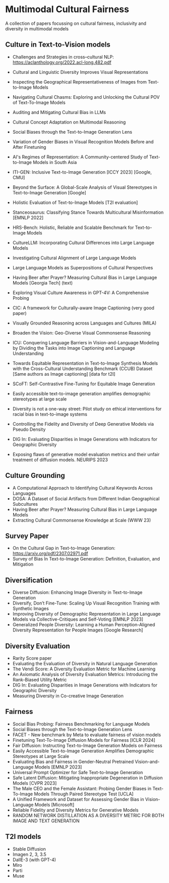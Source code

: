 # Multimodal Cultural Fairness
A collection of papers focussing on cultural fairness, inclusivity and diversity in multimodal models


## Culture in Text-to-Vision models



* Challenges and Strategies in cross–cultural NLP:  https://aclanthology.org/2022.acl-long.482.pdf

* Cultural and Linguistic Diversity Improves Visual Representations

* Inspecting the Geographical Representativeness of Images from Text-to-Image Models

  
* Navigating Cultural Chasms: Exploring and Unlocking the Cultural POV
of Text-To-Image Models

* Auditing and Mitigating Cultural Bias in LLMs
* Cultural Concept Adaptation on Multimodal Reasoning
* Social Biases through the Text-to-Image Generation Lens
* Variation of Gender Biases in Visual Recognition Models Before and After Finetuning
* AI's Regimes of Representation: A Community-centered Study of Text-to-Image Models in South Asia
* ITI-GEN: Inclusive Text-to-Image Generation [ICCY 2023] [Google, CMU]
* Beyond the Surface: A Global-Scale Analysis of Visual Stereotypes in Text-to-Image Generation [Google]
* Holistic Evaluation of Text-to-Image Models [T2I evaluation]
* Stanceosaurus: Classifying Stance Towards Multicultural Misinformation [EMNLP 2022]
* HRS-Bench: Holistic, Reliable and Scalable Benchmark for Text-to-Image Models
* CultureLLM: Incorporating Cultural Differences into Large Language Models
* Investigating Cultural Alignment of Large Language Models
* Large Language Models as Superpositions of Cultural Perspectives
* Having Beer after Prayer? Measuring Cultural Bias in Large Language Models [Georgia Tech] (text)
* Exploring Visual Culture Awareness in GPT-4V: A Comprehensive Probing
* CIC: A framework for Culturally-aware Image Captioning (very good paper)
* Visually Grounded Reasoning across Languages and Cultures (MILA)
* Broaden the Vision: Geo-Diverse Visual Commonsense Reasoning
* ICU: Conquering Language Barriers in Vision-and-Language Modeling by Dividing the Tasks into Image Captioning and Language Understanding
* Towards Equitable Representation in Text-to-Image Synthesis Models with the Cross-Cultural Understanding Benchmark (CCUB) Dataset [Same authors as Image captioning] [data for t2I]
* SCoFT: Self-Contrastive Fine-Tuning for Equitable Image Generation
* Easily accessible text-to-image generation amplifies demographic stereotypes at large scale
* Diversity is not a one-way street: Pilot study on ethical interventions for racial bias in text-to-image systems
* Controlling the Fidelity and Diversity of Deep Generative Models via Pseudo Density
* DIG In: Evaluating Disparities in Image Generations with Indicators for Geographic Diversity
* Exposing flaws of generative model evaluation metrics and their unfair treatment of diffusion models. NEURIPS 2023

## Culture Grounding
* A Computational Approach to Identifying Cultural Keywords Across Languages
* DOSA: A Dataset of Social Artifacts from Different Indian Geographical Subcultures
* Having Beer after Prayer? Measuring Cultural Bias in Large Language Models
* Extracting Cultural Commonsense Knowledge at Scale (WWW 23)


## Survey Paper
* On the Cultural Gap in Text-to-Image Generation: https://arxiv.org/pdf/2307.02971.pdf
* Survey of Bias In Text-to-Image Generation: Definition, Evaluation, and Mitigation

## Diversification
* Diverse Diffusion: Enhancing Image Diversity in Text-to-Image Generation
* Diversify, Don’t Fine-Tune: Scaling Up Visual Recognition Training with Synthetic Images
* Improving Diversity of Demographic Representation in Large Language Models via Collective-Critiques and Self-Voting [EMNLP 2023]
* Generalized People Diversity: Learning a Human Perception-Aligned Diversity Representation for People Images [Google Research]


## Diversity Evaluation
* Rarity Score paper
* Evaluating the Evaluation of Diversity in Natural Language Generation
* The Vendi Score: A Diversity Evaluation Metric for Machine Learning
* An Axiomatic Analysis of Diversity Evaluation Metrics: Introducing the Rank-Biased Utility Metric
* DIG In: Evaluating Disparities in Image Generations with Indicators for Geographic Diversity
* Measuring Diversity in Co-creative Image Generation

## Fairness

* Social Bias Probing: Fairness Benchmarking for Language Models
* Social Biases through the Text-to-Image Generation Lens
* FACET - New benchmark by Meta to evaluate fairness of vision models
* Finetuning Text-To-Image Diffusion Models for Fairness [ICLR 2024]
* Fair Diffusion: Instructing Text-to-Image Generation Models on Fairness
* Easily Accessible Text-to-Image Generation Amplifies Demographic Stereotypes at Large Scale
* Evaluating Bias and Fairness in Gender-Neutral Pretrained Vision-and-Language Models [EMNLP 2023]
* Universal Prompt Optimizer for Safe Text-to-Image Generation
* Safe Latent Diffusion: Mitigating Inappropriate Degeneration in Diffusion Models  [CVPR 2023]
* The Male CEO and the Female Assistant: Probing Gender Biases in Text-To-Image Models Through Paired Stereotype Test [UCLA]
* A Unified Framework and Dataset for Assessing Gender Bias in Vision-Language Models [Microsoft]
* Reliable Fidelity and Diversity Metrics for Generative Models
*  RANDOM NETWORK DISTILLATION AS A DIVERSITY METRIC FOR BOTH IMAGE AND TEXT GENERATION
 
##  T2I models
* Stable Diffusion
* Imagen 2, 3, 3.5
* DallE-3 (with GPT-4)
* Miro
* Parti
* Muse


